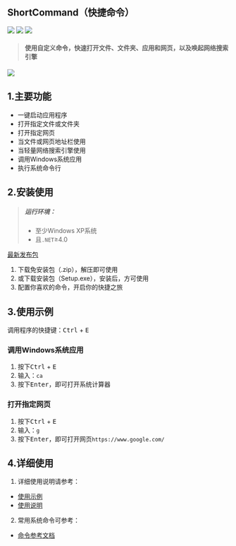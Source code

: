 ## ShortCommand（快捷命令）
![](https://img.shields.io/badge/platform-windows-lightgrey.svg)
![](https://img.shields.io/badge/language-csharp-purple.svg)
[![](https://img.shields.io/badge/releases-v1.0.1.0-brightgreen.svg)](https://github.com/Mengzuozhu/ShortCommand/releases)

> #### 使用**自定义命令**，快速打开文件、文件夹、应用和网页，以及唤起网络搜索引擎
![](https://github.com/Mengzuozhu/ReadmeImage/blob/master/ShortCommand/all.gif)

1.主要功能
--------
*  	一键启动应用程序
*  	打开指定文件或文件夹
*  	打开指定网页
*  	当文件或网页地址栏使用
*  	当轻量网络搜索引擎使用
*  	调用Windows系统应用 
*  	执行系统命令行 

2.安装使用
--------
> ##### 运行环境：
>*   至少Windows XP系统
>*   且`.NET`≥4.0   

[最新发布包](https://github.com/Mengzuozhu/ShortCommand/releases)
1.  下载免安装包（.zip），解压即可使用
2.  或下载安装包（Setup.exe），安装后，方可使用
3.  配置你喜欢的命令，开启你的快捷之旅

3.使用示例
--------
调用程序的快捷键：<kbd>Ctrl</kbd> + <kbd>E</kbd>

### 调用Windows系统应用 
1. 按下<kbd>Ctrl</kbd> + <kbd>E</kbd>
2. 输入：`ca`
3. 按下<kbd>Enter</kbd>，即可打开系统计算器

### 打开指定网页
1. 按下<kbd>Ctrl</kbd> + <kbd>E</kbd>
2. 输入：`g`
3. 按下<kbd>Enter</kbd>，即可打开网页`https://www.google.com/`

4.详细使用
--------

1. 详细使用说明请参考：
*  	[使用示例](https://github.com/Mengzuozhu/ShortCommand/wiki/%E4%BD%BF%E7%94%A8%E7%A4%BA%E4%BE%8B)  
*  	[使用说明](https://github.com/Mengzuozhu/ShortCommand/wiki/%E4%BD%BF%E7%94%A8%E8%AF%B4%E6%98%8E)  

2. 常用系统命令可参考：
*  	[命令参考文档](https://github.com/Mengzuozhu/ShortCommand/wiki/%E5%8F%82%E8%80%83%E6%96%87%E6%A1%A3)  

